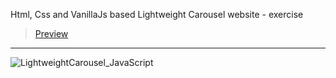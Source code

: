 Html, Css and VanillaJs based Lightweight Carousel website - exercise
> [Preview](https://r4nd3l.github.io/LightweightCarousel_JavaScript/)
---

![LightweightCarousel_JavaScript](https://github.com/r4nd3l/LightweightCarousel_JavaScript/blob/master/img/sample.gif)
